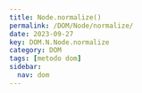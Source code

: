 ```yaml
---
title: Node.normalize()
permalink: /DOM/Node/normalize/
date: 2023-09-27
key: DOM.N.Node.normalize
category: DOM
tags: [metodo dom]
sidebar:
  nav: dom
---
```


